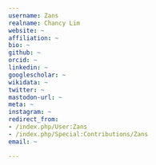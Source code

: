 ```yaml
---
username: Zans
realname: Chancy Lim
website: ~
affiliation: ~
bio: ~
github: ~
orcid: ~
linkedin: ~
googlescholar: ~
wikidata: ~
twitter: ~
mastodon-url: ~
meta: ~
instagram: ~
redirect_from:
- /index.php/User:Zans
- /index.php/Special:Contributions/Zans
email: ~

---
```

